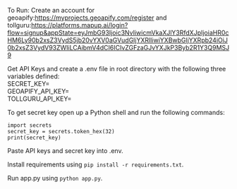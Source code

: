 To Run: 
Create an account for geoapify:https://myprojects.geoapify.com/register
and tollguru:https://platforms.mapup.ai/login?flow=signup&appState=eyJmbG93Ijoic3NvIiwicmVkaXJlY3RfdXJpIjoiaHR0cHM6Ly90b2xsZ3VydS5jb20vYXV0aGVudGljYXRlIiwiYXBwbGljYXRpb24iOiJ0b2xsZ3VydV93ZWIiLCAibmV4dCI6ICIvZGFzaGJvYXJkP3Byb2R1Y3Q9MSJ9

Get API Keys and create a .env file in root directory with the following three variables defined:  
SECRET_KEY=  
GEOAPIFY_API_KEY=  
TOLLGURU_API_KEY=  

To get secret key open up a Python shell and run the following commands: 
```
import secrets
secret_key = secrets.token_hex(32)
print(secret_key)
```

Paste API keys and secret key into .env.

Install requirements using `pip install -r requirements.txt`.

Run app.py using `python app.py`.


